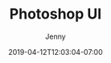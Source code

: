 ---
title: "Photoshop UI"
date: 2019-04-12T12:03:04-07:00
draft: true
author: "Jenny"
tags: [""]
weight: 2
---